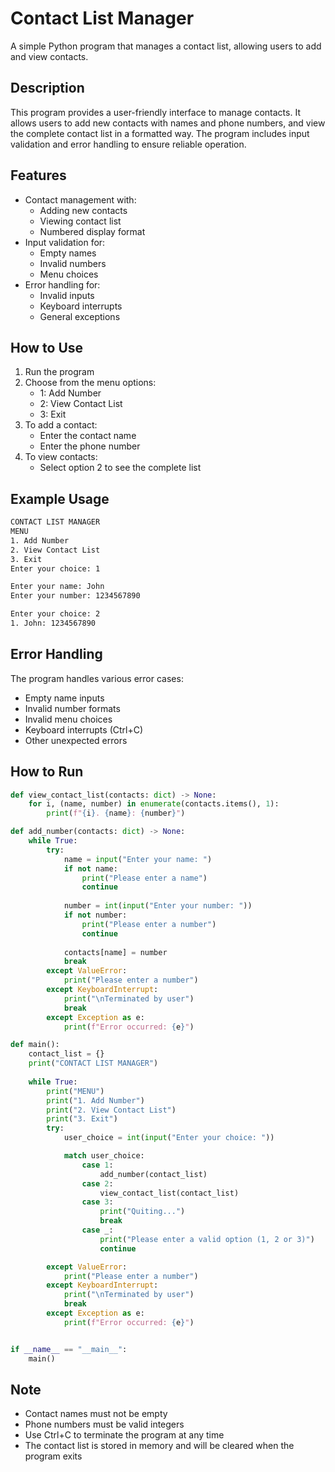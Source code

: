 # Contact List Manager

A simple Python program that manages a contact list, allowing users to add and view contacts.

## Description

This program provides a user-friendly interface to manage contacts. It allows users to add new contacts with names and phone numbers, and view the complete contact list in a formatted way. The program includes input validation and error handling to ensure reliable operation.

## Features

- Contact management with:
  - Adding new contacts
  - Viewing contact list
  - Numbered display format
- Input validation for:
  - Empty names
  - Invalid numbers
  - Menu choices
- Error handling for:
  - Invalid inputs
  - Keyboard interrupts
  - General exceptions

## How to Use

1. Run the program
2. Choose from the menu options:
   - 1: Add Number
   - 2: View Contact List
   - 3: Exit
3. To add a contact:
   - Enter the contact name
   - Enter the phone number
4. To view contacts:
   - Select option 2 to see the complete list

## Example Usage

```bash
CONTACT LIST MANAGER
MENU
1. Add Number
2. View Contact List
3. Exit
Enter your choice: 1

Enter your name: John
Enter your number: 1234567890

Enter your choice: 2
1. John: 1234567890
```

## Error Handling

The program handles various error cases:
- Empty name inputs
- Invalid number formats
- Invalid menu choices
- Keyboard interrupts (Ctrl+C)
- Other unexpected errors

## How to Run

```python
def view_contact_list(contacts: dict) -> None:
    for i, (name, number) in enumerate(contacts.items(), 1):
        print(f"{i}. {name}: {number}")

def add_number(contacts: dict) -> None:
    while True:
        try:
            name = input("Enter your name: ")
            if not name:
                print("Please enter a name")
                continue
            
            number = int(input("Enter your number: "))
            if not number:
                print("Please enter a number")
                continue
            
            contacts[name] = number
            break
        except ValueError:
            print("Please enter a number")
        except KeyboardInterrupt:
            print("\nTerminated by user")
            break
        except Exception as e:
            print(f"Error occurred: {e}")

def main():
    contact_list = {}
    print("CONTACT LIST MANAGER")
    
    while True:
        print("MENU")
        print("1. Add Number")
        print("2. View Contact List")
        print("3. Exit")
        try:
            user_choice = int(input("Enter your choice: "))

            match user_choice:
                case 1:
                    add_number(contact_list)
                case 2:
                    view_contact_list(contact_list)
                case 3:
                    print("Quiting...")
                    break
                case _:
                    print("Please enter a valid option (1, 2 or 3)")
                    continue

        except ValueError:
            print("Please enter a number")
        except KeyboardInterrupt:
            print("\nTerminated by user")
            break
        except Exception as e:
            print(f"Error occurred: {e}")


if __name__ == "__main__":
    main()
```

## Note

- Contact names must not be empty
- Phone numbers must be valid integers
- Use Ctrl+C to terminate the program at any time
- The contact list is stored in memory and will be cleared when the program exits
